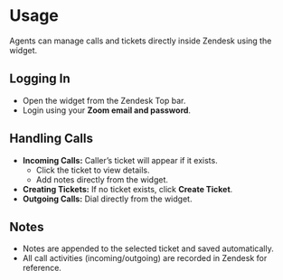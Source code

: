 # Usage

Agents can manage calls and tickets directly inside Zendesk using the widget.

## Logging In

- Open the widget from the Zendesk Top bar.  
- Login using your **Zoom email and password**.  

## Handling Calls

- **Incoming Calls:** Caller’s ticket will appear if it exists.  
  - Click the ticket to view details.  
  - Add notes directly from the widget.  
- **Creating Tickets:** If no ticket exists, click **Create Ticket**.  
- **Outgoing Calls:** Dial directly from the widget.  

## Notes

- Notes are appended to the selected ticket and saved automatically.  
- All call activities (incoming/outgoing) are recorded in Zendesk for reference.
